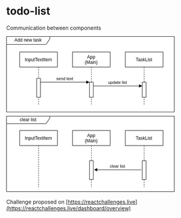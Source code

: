 <h1>todo-list</h1>

Communication between components

![communication](../doc.imgs/todo-list-proj.jpg "communication")


Challenge proposed on [https://reactchallenges.live](https://reactchallenges.live/dashboard/overview)
